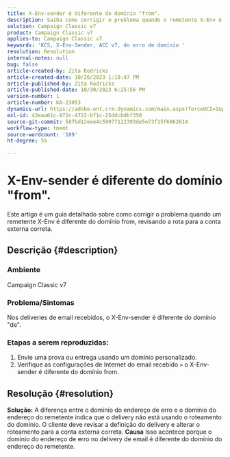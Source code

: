 ```yaml
---
title: X-Env-sender é diferente do domínio "from".
description: Saiba como corrigir o problema quando o remetente X-Env é diferente do domínio do. Altere o roteamento para a conta externa correta.
solution: Campaign Classic v7
product: Campaign Classic v7
applies-to: Campaign Classic v7
keywords: 'KCS, X-Env-Sender, ACC v7, do erro de domínio '
resolution: Resolution
internal-notes: null
bug: false
article-created-by: Zita Rodricks
article-created-date: 10/26/2023 1:18:47 PM
article-published-by: Zita Rodricks
article-published-date: 10/30/2023 6:25:56 PM
version-number: 1
article-number: KA-23053
dynamics-url: https://adobe-ent.crm.dynamics.com/main.aspx?forceUCI=1&pagetype=entityrecord&etn=knowledgearticle&id=d912882f-0274-ee11-9ae7-6045bd006b4b
exl-id: 43eaa61c-972c-4722-bf1c-25ddcbdbf350
source-git-commit: 587bd12eee4c59977122393de5e73f15f6062614
workflow-type: tm+mt
source-wordcount: '189'
ht-degree: 5%

---
```


# X-Env-sender é diferente do domínio &quot;from&quot;.


Este artigo é um guia detalhado sobre como corrigir o problema quando um remetente X-Env é diferente do domínio from, revisando a rota para a conta externa correta.



## Descrição {#description}


### <b>Ambiente</b>

Campaign Classic v7



### <b>Problema/Sintomas</b>

Nos deliveries de email recebidos, o X-Env-sender é diferente do domínio &quot;de&quot;.

### <b>Etapas a serem reproduzidas:</b>

1. Envie uma prova ou entrega usando um domínio personalizado.
2. Verifique as configurações de Internet do email recebido `>`  o X-Env-sender é diferente do domínio from.



## Resolução {#resolution}

<b>Solução:</b>
A diferença entre o domínio do endereço de erro e o domínio do endereço do remetente indica que o delivery não está usando o roteamento do domínio. O cliente deve revisar a definição do delivery e alterar o roteamento para a conta externa correta.
<b>Causa</b>
Isso acontece porque o domínio do endereço de erro no delivery de email é diferente do domínio do endereço do remetente.
